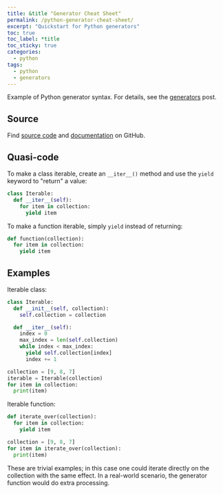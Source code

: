 ```yaml
---
title: &title "Generator Cheat Sheet"
permalink: /python-generator-cheat-sheet/
excerpt: "Quickstart for Python generators"
toc: true
toc_label: *title
toc_sticky: true
categories:
  - python
tags:
  - python
  - generators
---
```


Example of Python generator syntax. For details, see the
[generators](/generators-in-python/) post.

## Source

Find [source code]()
and [documentation]() on GitHub.


## Quasi-code

To make a class iterable, create an `__iter__()` method and use the `yield`
keyword to "return" a value:

```python
class Iterable:
  def __iter__(self):
    for item in collection:
      yield item
```

To make a function iterable, simply `yield` instead of returning:

```python
def function(collection):
  for item in collection:
    yield item
```


## Examples

Iterable class:

```python
class Iterable:
  def __init__(self, collection):
    self.collection = collection

  def __iter__(self):
    index = 0
    max_index = len(self.collection)
    while index < max_index:
      yield self.collection[index]
      index += 1

collection = [9, 8, 7]
iterable = Iterable(collection)
for item in collection:
  print(item)
```

Iterable function:

```python
def iterate_over(collection):
  for item in collection:
    yield item

collection = [9, 8, 7]
for item in iterate_over(collection):
  print(item)
```

These are trivial examples; in this case one could iterate directly on the
collection with the same effect. In a real-world scenario, the generator
function would do extra processing.
